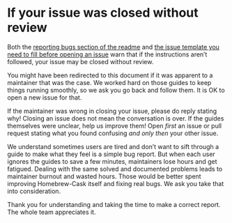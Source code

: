 # If your issue was closed without review

Both the [reporting bugs section of the readme](https://github.com/caskroom/homebrew-cask#reporting-bugs) and [the issue template you need to fill before opening an issue](https://github.com/caskroom/homebrew-cask/blob/master/.github/ISSUE_TEMPLATE.md) warn that if the instructions aren’t followed, your issue may be closed without review.

You might have been redirected to this document if it was apparent to a maintainer that was the case. We worked hard on those guides to keep things running smoothly, so we ask you go back and follow them. It is OK to open a new issue for that.

If the maintainer was wrong in closing your issue, please do reply stating why! Closing an issue does not mean the conversation is over. If the guides themselves were unclear, help us improve them! Open *first* an issue or pull request stating what you found confusing *and only then* your other issue.

We understand sometimes users are tired and don’t want to sift through a guide to make what they feel is a simple bug report. But when each user ignores the guides to save a few minutes, maintainers lose hours and get fatigued. Dealing with the same solved and documented problems leads to maintainer burnout and wasted hours. Those would be better spent improving Homebrew-Cask itself and fixing real bugs. We ask you take that into consideration.

Thank you for understanding and taking the time to make a correct report. The whole team appreciates it.
